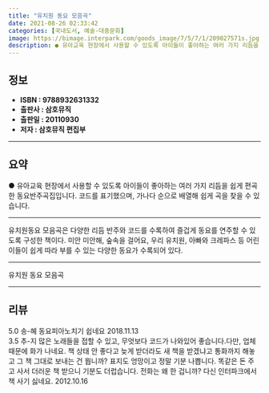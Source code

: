 ```yaml
---
title: "유치원 동요 모음곡"
date: 2021-08-26 02:33:42
categories: [국내도서, 예술-대중문화]
image: https://bimage.interpark.com/goods_image/7/5/7/1/209027571s.jpg
description: ● 유아교육 현장에서 사용할 수 있도록 아이들이 좋아하는 여러 가지 리듬을 쉽게 편곡한 동요반주곡집입니다. 코드를 표기했으며, 가나다 순으로 배열해 쉽게 곡을 찾을 수 있습니다.
---
```


## **정보**

- **ISBN : 9788932631332**
- **출판사 : 삼호뮤직**
- **출판일 : 20110930**
- **저자 : 삼호뮤직 편집부**

------



## **요약**

●  유아교육 현장에서 사용할 수 있도록 아이들이 좋아하는 여러 가지 리듬을 쉽게 편곡한 동요반주곡집입니다. 코드를 표기했으며, 가나다 순으로 배열해 쉽게 곡을 찾을 수 있습니다.

------

유치원동요 모음곡은 다양한 리듬 반주와 코드를 수록하여 즐겁게 동요를 연주할 수 있도록 구성한 책이다. 미안 미안해, 숲속을 걸어요, 우리 유치원, 아빠와 크레파스 등 어린이들이 쉽게 따라 부를 수 있는 다양한 동요가 수록되어 있다.

------


유치원 동요 모음곡 

------


## **리뷰** 

5.0 송-혜 동요피아노치기 쉽네요 2018.11.13 <br/>3.5 추-지 많은 노래들을 접할 수 있고, 무엇보다 코드가 나와있어 좋습니다.다만, 업체때문에 화가 나네요. 책 상태 안 좋다고 늦게 받더라도 새 책을 받겠냐고 통화까지 해놓고 그 책 그대로 보내는 건 뭡니까? 표지도 엉망이고 정말 기분 나쁩니다. 똑같은 돈 주고 사서 더러운 책 받으니 기분도 더럽습니다. 전화는 왜 한 겁니까? 다신 인터파크에서 책 사기 싫네요. 2012.10.16 <br/>